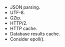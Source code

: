 - JSON parsing.
- UTF-8.
- GZip.
- HTTP/2.
- HTTP cache.
- Database results cache.
- Consider epoll().
